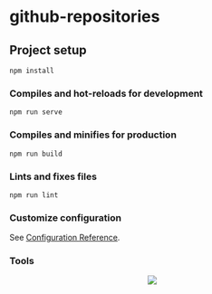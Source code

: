 # github-repositories

## Project setup
```
npm install
```

### Compiles and hot-reloads for development
```
npm run serve
```

### Compiles and minifies for production
```
npm run build
```

### Lints and fixes files
```
npm run lint
```

### Customize configuration
See [Configuration Reference](https://cli.vuejs.org/config/).

### Tools
<p align="center">
    <img src="https://skillicons.dev/icons?i=vscode,vue,js,typescript" />
</p>